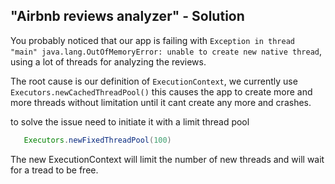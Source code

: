 "Airbnb reviews analyzer" - Solution
-----------------------------------------------

You probably noticed that our app is failing with `Exception in thread "main" java.lang.OutOfMemoryError: unable to create new native thread`,
 using a lot of threads for analyzing the reviews. 
 
The root cause is our definition of `ExecutionContext`, we currently use `Executors.newCachedThreadPool()`
this causes the app to create more and more threads without limitation until it cant create any more and crashes.

to solve the issue need to initiate it with a limit thread pool
```java
   Executors.newFixedThreadPool(100)
```
The new ExecutionContext will limit the number of new threads and will wait for a tread to be free.
